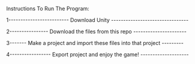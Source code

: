 Instructions To Run The Program:

1------------------------- Download Unity --------------------------------

2---------------- Download the files from this repo ----------------------

3------- Make a project and import these files into that project ---------

4----------------- Export project and enjoy the game! --------------------
